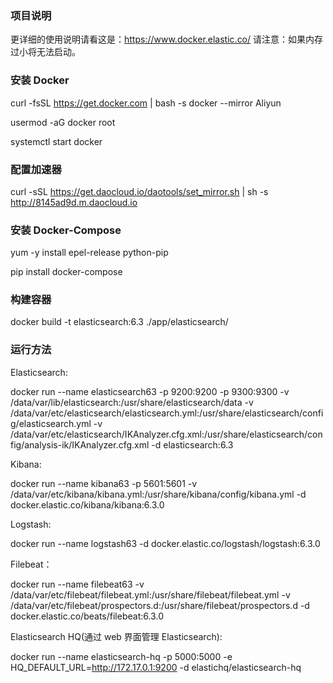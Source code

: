 ### 项目说明

更详细的使用说明请看这是：https://www.docker.elastic.co/ 请注意：如果内存过小将无法启动。

### 安装 Docker

curl -fsSL https://get.docker.com | bash -s docker --mirror Aliyun

usermod -aG docker  root

systemctl start docker

### 配置加速器

curl -sSL https://get.daocloud.io/daotools/set_mirror.sh | sh -s http://8145ad9d.m.daocloud.io

### 安装 Docker-Compose

yum -y install epel-release python-pip

pip install docker-compose

### 构建容器

docker build -t elasticsearch:6.3 ./app/elasticsearch/

### 运行方法

Elasticsearch:

docker run --name elasticsearch63 -p 9200:9200 -p 9300:9300 -v /data/var/lib/elasticsearch:/usr/share/elasticsearch/data -v /data/var/etc/elasticsearch/elasticsearch.yml:/usr/share/elasticsearch/config/elasticsearch.yml -v /data/var/etc/elasticsearch/IKAnalyzer.cfg.xml:/usr/share/elasticsearch/config/analysis-ik/IKAnalyzer.cfg.xml -d elasticsearch:6.3

Kibana:

docker run --name kibana63 -p 5601:5601 -v /data/var/etc/kibana/kibana.yml:/usr/share/kibana/config/kibana.yml -d docker.elastic.co/kibana/kibana:6.3.0

Logstash:

docker run --name logstash63 -d docker.elastic.co/logstash/logstash:6.3.0

Filebeat：

docker run --name filebeat63 -v /data/var/etc/filebeat/filebeat.yml:/usr/share/filebeat/filebeat.yml -v /data/var/etc/filebeat/prospectors.d:/usr/share/filebeat/prospectors.d -d docker.elastic.co/beats/filebeat:6.3.0

Elasticsearch HQ(通过 web 界面管理 Elasticsearch):

docker run --name elasticsearch-hq -p 5000:5000 -e HQ_DEFAULT_URL=http://172.17.0.1:9200 -d elastichq/elasticsearch-hq
